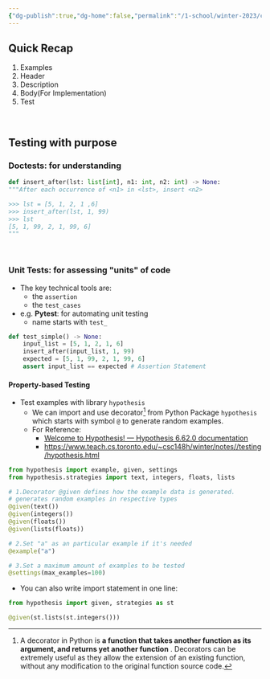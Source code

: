 ```yaml
---
{"dg-publish":true,"dg-home":false,"permalink":"/1-school/winter-2023/csc-148/lecture-notes/week-1-function-design-recipe-recap-2/","dgPassFrontmatter":true}
---
```



## Quick Recap
1. Examples
2. Header
3. Description
4. Body(For Implementation)
5. Test

&thinsp;

## Testing with purpose

### Doctests: for understanding
```python
def insert_after(lst: list[int], n1: int, n2: int) -> None:
"""After each occurrence of <n1> in <lst>, insert <n2>

>>> lst = [5, 1, 2, 1 ,6]
>>> insert_after(lst, 1, 99)
>>> lst
[5, 1, 99, 2, 1, 99, 6]
"""
```


&thinsp;


### Unit Tests: for assessing "units" of code
- The key technical tools are:
	- the `assertion`
	- the `test_cases`
- e.g. **Pytest**: for automating unit testing
	- name starts with `test_`

```python
def test_simple() -> None:
	input_list = [5, 1, 2, 1, 6]
	insert_after(input_list, 1, 99)
	expected = [5, 1, 99, 2, 1, 99, 6]
	assert input_list == expected # Assertion Statement
```

#### Property-based Testing
- Test examples with library `hypothesis` 
	- We can import and use decorator[^1] from Python Package `hypothesis` which starts with symbol `@` to generate random examples.
	- For Reference: 
		- [Welcome to Hypothesis! — Hypothesis 6.62.0 documentation](https://hypothesis.readthedocs.io/en/latest/)
		- https://www.teach.cs.toronto.edu/~csc148h/winter/notes//testing/hypothesis.html
```python
from hypothesis import example, given, settings
from hypothesis.strategies import text, integers, floats, lists

# 1.Decorator @given defines how the example data is generated.
# generates random examples in respective types
@given(text()) 
@given(integers())
@given(floats())
@given(lists(floats))

# 2.Set "a" as an particular example if it's needed
@example("a") 

# 3.Set a maximum amount of examples to be tested
@settings(max_examples=100)
```

- You can also write import statement in one line:
```python
from hypothesis import given, strategies as st

@given(st.lists(st.integers()))
```




[^1]: A decorator in Python is **a function that takes another function as its argument, and returns yet another function** . Decorators can be extremely useful as they allow the extension of an existing function, without any modification to the original function source code.